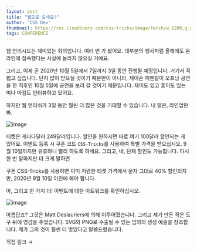 ```yaml
---
layout: post
title: "웹으로 오세요!"
author: 'CSS Dev'
thumbnail: https://res.cloudinary.com/css-tricks/image/fetch/w_1200,q_auto,f_auto/https://css-tricks.com/wp-content/uploads/2020/08/web-unleashed-2020.png
tags: CONFERENCE
---
```



웹 언리시드는 재미있는 회의입니다. 여러 번 가 봤어요. 대부분의 행사처럼 올해에도 온라인에 접속했다는 사실에 놀라지 않으실 거예요.

그리고, 이제 곧 2020년 10월 5일에서 7일까지 3일 동안 진행될 예정입니다. 거기서 꼭 뵙고 싶습니다. 단지 많이 받으실 것이기 때문만이 아니라, 제이슨 피멘탈이 오프닝 공연을 한 직후인 10월 5일에 공연을 보러 갈 것이기 때문입니다. 재미도 있고 흥미도 있는 미나 마컴도 인터뷰하고 있어요.

하지만 웹 언리쉬가 3일 동안 훨씬 더 많은 것을 기대할 수 있습니다. 내 말은, 라인업만 봐.

![image](https://i1.wp.com/css-tricks.com/wp-content/uploads/2020/08/Screen-Shot-2020-08-20-at-4.03.49-PM.png?resize=1978%2C2232&ssl=1)

티켓은 캐나다달러 249달러입니다. 할인을 원하시면 바로 여기 100달러 할인되는 게 있어요. 이벤트 등록 시 쿠폰 코드 `CSS-Tricks`를 사용하여 특별 가격을 받으십시오. 9월 10일까지만 유효하니 빨리 하도록 하세요. 그리고, 네, 단체 할인도 가능합니다. 다시 한 번 말하지만 더 크게 말하면

쿠폰 CSS-Tricks를 사용하면 이미 저렴한 티켓 가격에서 문자 그대로 40% 할인되지만, 2020년 9월 10일 이전에 해야 합니다.

아, 그리고 한 가지 더! 이벤트에 대한 아트워크를 확인하십시오.

![image](https://i1.wp.com/css-tricks.com/wp-content/uploads/2020/08/0.jpg?resize=1024%2C757&ssl=1)

아름답죠? 그것은 Matt Deslauriers에 의해 이루어졌습니다. 그리고 제가 만든 작은 도구 뒤에 영감을 주었습니다. SVG와 PNG로 수출될 수 있는 임의의 생성 예술을 창조합니다. 제가 그의 것이 훨씬 더 멋있다고 말씀드렸습니다.

직접 링크 →